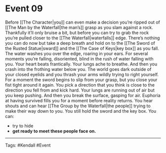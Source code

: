 # Event 09

Before [[The Character|you]] can even make a decision you’re ripped out of [[The Man by the Waterfall|the man’s]] grasp as you slam against a rock. Thankfully it’ll only bruise a bit, but before you can try to grab the rock you’re pulled closer to the [[The Waterfall|waterfalls]] edge. There’s nothing you can do now but take a deep breath and hold on to the [[The Sword of the Rusted Statue|sward]] and the [[The Case of Keys|key box]] as you fall. The water washes you over the edge, roaring in your ears. For several moments you’re falling, disoriented, blind in the rush of water falling with you. Your heart beats frantically. Your lungs ache to breathe. And then you crash into the frothing water below you. The world goes dark outside of your closed eyelids and you thrash your arms wildly trying to right yourself. For a moment the sword begins to slip from your grasp, but you close your fist tight around it again. You pick a direction that you think is close to the direction you fell from and kick hard. Your lungs are running out of air but you keep pushing. And then you break the surface, gasping for air. Euphoria at having survived fills you for a moment before reality returns. You hear shouts and can hear [[The Group by the Waterfall|the people]] trying to make their way down to you. You still hold the sword and the key box. 
You can:

- try to hide
- **get ready to meet these people face on.**

---
Tags: #Kendall #Event 